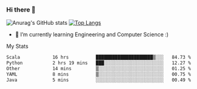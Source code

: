 ### Hi there 👋

![Anurag's GitHub stats](https://github-readme-stats.vercel.app/api?username=MatteoIorio11&show_icons=true&theme=dark) 
[![Top Langs](https://github-readme-stats.vercel.app/api/top-langs/?username=MatteoIorio11&theme=dark)](https://github.com/MatteoIorio11/github-readme-stats)

- 🌱 I’m currently learning Engineering and Computer Science :)

<!--
**MatteoIorio11/MatteoIorio11** is a ✨ _special_ ✨ repository because its `README.md` (this file) appears on your GitHub profile.

Here are some ideas to get you started:

- 🔭 I’m currently working on ...
- 🌱 I’m currently learning ...
- 👯 I’m looking to collaborate on ...
- 🤔 I’m looking for help with ...
- 💬 Ask me about ...
- 📫 How to reach me: ...
- 😄 Pronouns: ...
- ⚡ Fun fact: ...
-->
My Stats
<!--START_SECTION:waka-->

```txt
Scala            16 hrs          █████████████████████▒░░░   84.73 %
Python           2 hrs 19 mins   ███░░░░░░░░░░░░░░░░░░░░░░   12.27 %
Other            14 mins         ▒░░░░░░░░░░░░░░░░░░░░░░░░   01.25 %
YAML             8 mins          ▒░░░░░░░░░░░░░░░░░░░░░░░░   00.75 %
Java             5 mins          ░░░░░░░░░░░░░░░░░░░░░░░░░   00.49 %
```

<!--END_SECTION:waka-->
